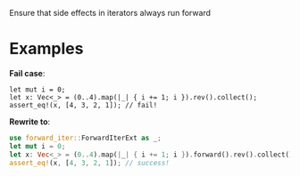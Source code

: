 Ensure that side effects in iterators always run forward

# Examples

**Fail case**:
```rust,should_panic
let mut i = 0;
let x: Vec<_> = (0..4).map(|_| { i += 1; i }).rev().collect();
assert_eq!(x, [4, 3, 2, 1]); // fail!
```

**Rewrite to**:

```rust
use forward_iter::ForwardIterExt as _;
let mut i = 0;
let x: Vec<_> = (0..4).map(|_| { i += 1; i }).forward().rev().collect();
assert_eq!(x, [4, 3, 2, 1]); // success!
```
